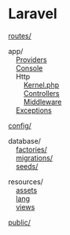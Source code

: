 # Laravel


[routes/](https://github.com/tuanle/conventions/blob/master/routes.md)

app/
<br/>&nbsp;&nbsp;&nbsp;&nbsp;[Providers](https://github.com/tuanle/conventions/blob/master/providers.md)
<br/>&nbsp;&nbsp;&nbsp;&nbsp;[Console](https://github.com/tuanle/conventions/blob/master/console.md)
<br/>&nbsp;&nbsp;&nbsp;&nbsp;Http
<br/>&nbsp;&nbsp;&nbsp;&nbsp;&nbsp;&nbsp;&nbsp;&nbsp;[Kernel.php](https://github.com/tuanle/conventions/blob/master/http_kernel.md)
<br/>&nbsp;&nbsp;&nbsp;&nbsp;&nbsp;&nbsp;&nbsp;&nbsp;[Controllers](https://github.com/tuanle/conventions/blob/master/constrollers.md)
<br/>&nbsp;&nbsp;&nbsp;&nbsp;&nbsp;&nbsp;&nbsp;&nbsp;[Middleware](https://github.com/tuanle/conventions/blob/master/middleware.md)
<br/>&nbsp;&nbsp;&nbsp;&nbsp;[Exceptions](https://github.com/tuanle/conventions/blob/master/exceptions.md)


[config/](https://github.com/tuanle/conventions/blob/master/config.md)

database/
<br/>&nbsp;&nbsp;&nbsp;&nbsp;[factories/](https://github.com/tuanle/conventions/blob/master/factories.md)
<br/>&nbsp;&nbsp;&nbsp;&nbsp;[migrations/](https://github.com/tuanle/conventions/blob/master/migrations.md)
<br/>&nbsp;&nbsp;&nbsp;&nbsp;[seeds/](https://github.com/tuanle/conventions/blob/master/seeds.md)

resources/
<br/>&nbsp;&nbsp;&nbsp;&nbsp;[assets](https://github.com/tuanle/conventions/blob/master/assets.md)
<br/>&nbsp;&nbsp;&nbsp;&nbsp;[lang](https://github.com/tuanle/conventions/blob/master/lang.md)
<br/>&nbsp;&nbsp;&nbsp;&nbsp;[views](https://github.com/tuanle/conventions/blob/master/views.md)

[public/](https://github.com/tuanle/conventions/blob/master/public.md)